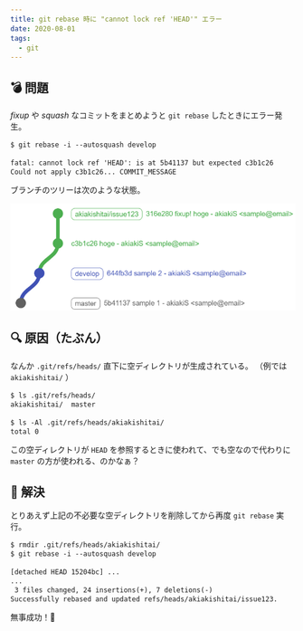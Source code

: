 ```yaml
---
title: git rebase 時に "cannot lock ref 'HEAD'" エラー
date: 2020-08-01
tags:
  - git
---
```


## 💣 問題

_fixup_ や _squash_ なコミットをまとめようと `git rebase` したときにエラー発生。

```shell {data-lang=Error!}
$ git rebase -i --autosquash develop

fatal: cannot lock ref 'HEAD': is at 5b41137 but expected c3b1c26
Could not apply c3b1c26... COMMIT_MESSAGE
```

ブランチのツリーは次のような状態。

![Git Graph](images/codepen/example.png)

## 🔍 原因（たぶん）

なんか `.git/refs/heads/` 直下に空ディレクトリが生成されている。
（例では `akiakishitai/` ）

```shell {data-lang=".git/refs/heads/ 以下を探索"}
$ ls .git/refs/heads/
akiakishitai/  master

$ ls -Al .git/refs/heads/akiakishitai/
total 0
```

この空ディレクトリが `HEAD` を参照するときに使われて、でも空なので代わりに `master` の方が使われる、のかなぁ？

## 💪 解決

とりあえず上記の不必要な空ディレクトリを削除してから再度 `git rebase` 実行。

```shell {data-lang=空ディレクトリ削除で成功}
$ rmdir .git/refs/heads/akiakishitai/
$ git rebase -i --autosquash develop

[detached HEAD 15204bc] ...
...
 3 files changed, 24 insertions(+), 7 deletions(-)
Successfully rebased and updated refs/heads/akiakishitai/issue123.
```

無事成功！👏
